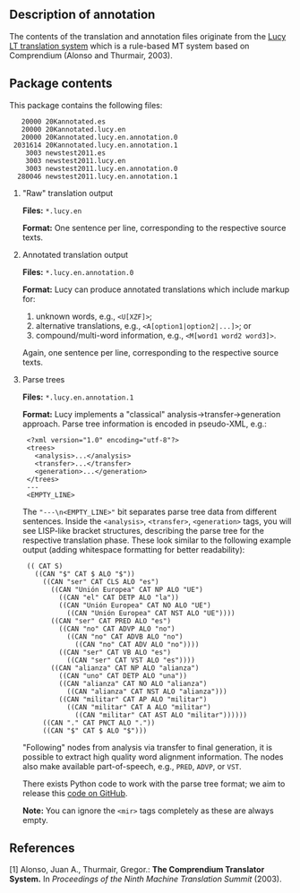 Description of annotation
-------------------------

The contents of the translation and annotation files originate from the [Lucy
LT translation system](http://www.lucysoftware.com/english/machine-translation/) which is a
rule-based MT system based on Comprendium (Alonso and Thurmair, 2003).

Package contents
----------------

This package contains the following files:

       20000 20Kannotated.es
       20000 20Kannotated.lucy.en
       20000 20Kannotated.lucy.en.annotation.0
     2031614 20Kannotated.lucy.en.annotation.1
        3003 newstest2011.es
        3003 newstest2011.lucy.en
        3003 newstest2011.lucy.en.annotation.0
      280046 newstest2011.lucy.en.annotation.1

1. "Raw" translation output

     __Files:__  `*.lucy.en`

     __Format:__ One sentence per line, corresponding to the respective source
                 texts.

2. Annotated translation output

     __Files:__  `*.lucy.en.annotation.0`

     __Format:__ Lucy can produce annotated translations which include markup
                 for:

     1. unknown words, e.g., `<U[XZF]>`;
     2. alternative translations, e.g., `<A[option1|option2|...]>`; or
     3. compound/multi-word information, e.g., `<M[word1 word2 word3]>`.

     Again, one sentence per line, corresponding to the respective source texts.

3. Parse trees

     __Files:__  `*.lucy.en.annotation.1`

     __Format:__ Lucy implements a "classical" analysis->transfer->generation
                 approach. Parse tree information is encoded in pseudo-XML,
                 e.g.:

        <?xml version="1.0" encoding="utf-8"?>
        <trees>
          <analysis>...</analysis>
          <transfer>...</transfer>
          <generation>...</generation>
        </trees>
        ---
        <EMPTY_LINE>

     The `"---\n<EMPTY_LINE>"` bit separates parse tree data from different
     sentences. Inside the `<analysis>`, `<transfer>`, `<generation>` tags,
     you will see LISP-like bracket structures, describing the parse tree for
     the respective translation phase. These look similar to the following
     example output (adding whitespace formatting for better readability):

        (( CAT S)
          ((CAN "$" CAT $ ALO "$"))
            ((CAN "ser" CAT CLS ALO "es")
              ((CAN "Unión Europea" CAT NP ALO "UE")
                ((CAN "el" CAT DETP ALO "la"))
                ((CAN "Unión Europea" CAT NO ALO "UE")
                  ((CAN "Unión Europea" CAT NST ALO "UE"))))
              ((CAN "ser" CAT PRED ALO "es")
                ((CAN "no" CAT ADVP ALO "no")
                  ((CAN "no" CAT ADVB ALO "no")
                    ((CAN "no" CAT ADV ALO "no"))))
                ((CAN "ser" CAT VB ALO "es")
                  ((CAN "ser" CAT VST ALO "es"))))
              ((CAN "alianza" CAT NP ALO "alianza")
                ((CAN "uno" CAT DETP ALO "una"))
                ((CAN "alianza" CAT NO ALO "alianza")
                  ((CAN "alianza" CAT NST ALO "alianza")))
                ((CAN "militar" CAT AP ALO "militar")
                  ((CAN "militar" CAT A ALO "militar")
                    ((CAN "militar" CAT AST ALO "militar"))))))
            ((CAN "." CAT PNCT ALO "."))
            ((CAN "$" CAT $ ALO "$")))

     "Following" nodes from analysis via transfer to final generation, it
     is possible to extract high quality word alignment information. The
     nodes also make available part-of-speech, e.g., `PRED`, `ADVP`, or `VST`.

     There exists Python code to work with the parse tree format; we aim to
     release this [code on GitHub](https://github.com/cfedermann/).

     __Note:__ You can ignore the `<mir>` tags completely as these are always
               empty.

References
----------

[1] Alonso, Juan A., Thurmair, Gregor.: __The Comprendium Translator System.__ In _Proceedings of the Ninth Machine Translation Summit_ (2003).
